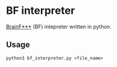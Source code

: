 # BF interpreter
[BrainF***](https://en.wikipedia.org/wiki/Brainfuck) (BF) intepreter written in python.

## Usage
`python3 bf_interpreter.py <file_name>`
